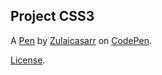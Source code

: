 Project CSS3
------------


A [Pen](https://codepen.io/Zulaicasarr/pen/RwJpbRp) by [Zulaicasarr](https://codepen.io/Zulaicasarr) on [CodePen](https://codepen.io).

[License](https://codepen.io/license/pen/RwJpbRp).